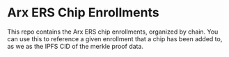 # Arx ERS Chip Enrollments

This repo contains the Arx ERS chip enrollments, organized by chain. You can use this to reference a given enrollment that a chip has been added to, as we as the IPFS CID of the merkle proof data.